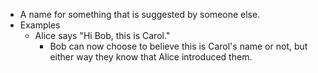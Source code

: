 - A name for something that is suggested by someone else.
- Examples
    - Alice says "Hi Bob, this is Carol."
        - Bob can now choose to believe this is Carol's name or not, but either way they know that Alice introduced them.
